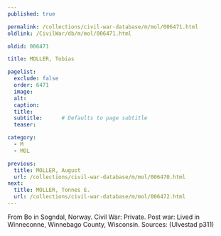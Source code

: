 ```yaml
---
published: true

permalink: /collections/civil-war-database/m/mol/006471.html
oldlink: /CivilWar/db/m/mol/006471.html

oldid: 006471

title: MOLLER, Tobias

pagelist:
  exclude: false
  order: 6471
  image: 
  alt:
  caption:
  title:
  subtitle:      # Defaults to page subtitle
  teaser:

category: 
  - M 
  - MOL

previous:
  title: MOLLER, August
  url: /collections/civil-war-database/m/mol/006470.html  
next:
  title: MOLLER, Tonnes E.
  url: /collections/civil-war-database/m/mol/006472.html   
---
```

From Bo in Sogndal, Norway. Civil War: Private. Post war: Lived in Winneconne, Winnebago County, Wisconsin. Sources: (Ulvestad p311)
